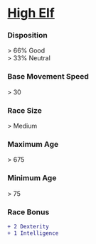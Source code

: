 <script>const page = "raceTypes"</script>
# **[High Elf](https://www.dndbeyond.com/races/elf#HighElf)**
### **Disposition**
\> 66% Good<br>
\> 33% Neutral
### **Base Movement Speed**
\> 30
### **Race Size**
\> Medium
### **Maximum Age**
\> 675
### **Minimum Age**
\> 75
### **Race Bonus**
```diff
+ 2 Dexterity
+ 1 Intelligence
```

